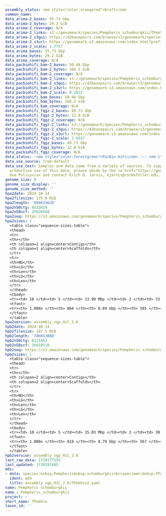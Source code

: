 ```yaml
---
assembly_status: <em style="color:orangered">Draft</em>
common_name: ''
data_arima-2_bases: 55.73 Gbp
data_arima-2_bytes: 29.2 GiB
data_arima-2_coverage: N/A
data_arima-2_links: s3://genomeark/species/Pempheris_schomburgkii/fPemSco2/genomic_data/arima/<br>
data_arima-2_s3gui: https://42basepairs.com/browse/s3/genomeark/species/Pempheris_schomburgkii/fPemSco2/genomic_data/arima/
data_arima-2_s3url: https://genomeark.s3.amazonaws.com/index.html?prefix=species/Pempheris_schomburgkii/fPemSco2/genomic_data/arima/
data_arima-2_scale: 1.7757
data_arima_bases: 55.73 Gbp
data_arima_bytes: 29.2 GiB
data_arima_coverage: N/A
data_pacbiohifi_bam-2_bases: 50.46 Gbp
data_pacbiohifi_bam-2_bytes: 166.5 GiB
data_pacbiohifi_bam-2_coverage: N/A
data_pacbiohifi_bam-2_links: s3://genomeark/species/Pempheris_schomburgkii/fPemSco2/genomic_data/pacbio_hifi/<br>
data_pacbiohifi_bam-2_s3gui: https://42basepairs.com/browse/s3/genomeark/species/Pempheris_schomburgkii/fPemSco2/genomic_data/pacbio_hifi/
data_pacbiohifi_bam-2_s3url: https://genomeark.s3.amazonaws.com/index.html?prefix=species/Pempheris_schomburgkii/fPemSco2/genomic_data/pacbio_hifi/
data_pacbiohifi_bam-2_scale: 0.2822
data_pacbiohifi_bam_bases: 50.46 Gbp
data_pacbiohifi_bam_bytes: 166.5 GiB
data_pacbiohifi_bam_coverage: N/A
data_pacbiohifi_fqgz-2_bases: 49.73 Gbp
data_pacbiohifi_fqgz-2_bytes: 22.8 GiB
data_pacbiohifi_fqgz-2_coverage: N/A
data_pacbiohifi_fqgz-2_links: s3://genomeark/species/Pempheris_schomburgkii/fPemSco2/genomic_data/pacbio_hifi/<br>
data_pacbiohifi_fqgz-2_s3gui: https://42basepairs.com/browse/s3/genomeark/species/Pempheris_schomburgkii/fPemSco2/genomic_data/pacbio_hifi/
data_pacbiohifi_fqgz-2_s3url: https://genomeark.s3.amazonaws.com/index.html?prefix=species/Pempheris_schomburgkii/fPemSco2/genomic_data/pacbio_hifi/
data_pacbiohifi_fqgz-2_scale: 2.0317
data_pacbiohifi_fqgz_bases: 49.73 Gbp
data_pacbiohifi_fqgz_bytes: 22.8 GiB
data_pacbiohifi_fqgz_coverage: N/A
data_status: '<em style="color:forestgreen">PacBio HiFi</em> ::: <em style="color:forestgreen">Arima</em>'
data_use_source: from-default
data_use_text: Samples and data come from a variety of sources. To support fair and
  productive use of this data, please abide by the <a href="https://genome10k.soe.ucsc.edu/data-use-policies/">Data
  Use Policy</a> and contact Erich D. Jarvis, ejarvis@rockefeller.edu, with any questions.
genome_size: 0
genome_size_display: ''
genome_size_method: ''
hpa2date: 2024-10-14
hpa2filesize: 175.0 MiB
hpa2length: '689633628'
hpa2n50ctg: 6532619
hpa2n50scf: 25620568
hpa2seq: https://s3.amazonaws.com/genomeark/species/Pempheris_schomburgkii/fPemSco2/assembly_vgp_HiC_2.0/fPemSco2.HiC.hap1.20241014.fasta.gz
hpa2sizes: |
  <table class="sequence-sizes-table">
  <thead>
  <tr>
  <th></th>
  <th colspan=2 align=center>Contigs</th>
  <th colspan=2 align=center>Scaffolds</th>
  </tr>
  <tr>
  <th>NG</th>
  <th>LG</th>
  <th>Len</th>
  <th>LG</th>
  <th>Len</th>
  </tr>
  </thead>
  <tbody>
  <tr><td> 10 </td><td> 5 </td><td> 13.90 Mbp </td><td> 2 </td><td> 33.10 Mbp </td></tr><tr><td> 20 </td><td> 10 </td><td> 11.64 Mbp </td><td> 4 </td><td> 28.71 Mbp </td></tr><tr><td> 30 </td><td> 16 </td><td> 9.93 Mbp </td><td> 7 </td><td> 27.76 Mbp </td></tr><tr><td> 40 </td><td> 24 </td><td> 8.47 Mbp </td><td> 9 </td><td> 27.30 Mbp </td></tr><tr style="background-color:#cccccc;"><td> 50 </td><td> 33 </td><td style="background-color:#88ff88;"> 6.53 Mbp </td><td> 12 </td><td style="background-color:#88ff88;"> 25.62 Mbp </td></tr><tr><td> 60 </td><td> 44 </td><td> 5.69 Mbp </td><td> 15 </td><td> 24.80 Mbp </td></tr><tr><td> 70 </td><td> 63 </td><td> 2.75 Mbp </td><td> 18 </td><td> 22.27 Mbp </td></tr><tr><td> 80 </td><td> 95 </td><td> 1.44 Mbp </td><td> 21 </td><td> 20.20 Mbp </td></tr><tr><td> 90 </td><td> 185 </td><td> 462.55 Kbp </td><td> 39 </td><td> 0.91 Mbp </td></tr><tr><td> 100 </td><td> 804 </td><td> 9.88 Kbp </td><td> 585 </td><td> 9.88 Kbp </td></tr></tbody>
  <tfoot>
  <tr><th> 1.000x </th><th> 804 </th><th> 0.69 Gbp </th><th> 585 </th><th> 0.69 Gbp </th></tr>
  </tfoot>
  </table>
hpa2version: assembly_vgp_HiC_2.0
hpb2date: 2024-10-14
hpb2filesize: 187.5 MiB
hpb2length: '786653088'
hpb2n50ctg: 6121453
hpb2n50scf: 26018510
hpb2seq: https://s3.amazonaws.com/genomeark/species/Pempheris_schomburgkii/fPemSco2/assembly_vgp_HiC_2.0/fPemSco2.HiC.hap2.20241014.fasta.gz
hpb2sizes: |
  <table class="sequence-sizes-table">
  <thead>
  <tr>
  <th></th>
  <th colspan=2 align=center>Contigs</th>
  <th colspan=2 align=center>Scaffolds</th>
  </tr>
  <tr>
  <th>NG</th>
  <th>LG</th>
  <th>Len</th>
  <th>LG</th>
  <th>Len</th>
  </tr>
  </thead>
  <tbody>
  <tr><td> 10 </td><td> 5 </td><td> 15.03 Mbp </td><td> 3 </td><td> 30.64 Mbp </td></tr><tr><td> 20 </td><td> 11 </td><td> 11.36 Mbp </td><td> 6 </td><td> 28.90 Mbp </td></tr><tr><td> 30 </td><td> 19 </td><td> 9.62 Mbp </td><td> 8 </td><td> 28.13 Mbp </td></tr><tr><td> 40 </td><td> 28 </td><td> 8.16 Mbp </td><td> 11 </td><td> 27.28 Mbp </td></tr><tr style="background-color:#cccccc;"><td> 50 </td><td> 39 </td><td style="background-color:#88ff88;"> 6.12 Mbp </td><td> 14 </td><td style="background-color:#88ff88;"> 26.02 Mbp </td></tr><tr><td> 60 </td><td> 56 </td><td> 3.78 Mbp </td><td> 17 </td><td> 24.62 Mbp </td></tr><tr><td> 70 </td><td> 83 </td><td> 2.19 Mbp </td><td> 21 </td><td> 20.04 Mbp </td></tr><tr><td> 80 </td><td> 134 </td><td> 1.16 Mbp </td><td> 26 </td><td> 3.43 Mbp </td></tr><tr><td> 90 </td><td> 238 </td><td> 478.21 Kbp </td><td> 77 </td><td> 0.81 Mbp </td></tr><tr><td> 100 </td><td> 819 </td><td> 8.62 Kbp </td><td> 567 </td><td> 8.62 Kbp </td></tr></tbody>
  <tfoot>
  <tr><th> 1.000x </th><th> 819 </th><th> 0.79 Gbp </th><th> 567 </th><th> 0.79 Gbp </th></tr>
  </tfoot>
  </table>
hpb2version: assembly_vgp_HiC_2.0
last_raw_data: 1729177555
last_updated: 1730297405
mds:
- data: species:&nbsp;Pempheris&nbsp;schomburgkii<br>specimen:&nbsp;fPemSco2<br>projects:&nbsp;<br>&nbsp;&nbsp;-&nbsp;vgp<br>assembled_by_group:&nbsp;Rockefeller<br>data_location:&nbsp;S3<br>release_to:&nbsp;S3<br>combine_for_curation:&nbsp;true<br>hap1:&nbsp;s3://genomeark/species/Pempheris_schomburgkii/fPemSco2/assembly_vgp_HiC_2.0/fPemSco2.HiC.hap1.20241014.fasta.gz&nbsp;<br>hap2:&nbsp;s3://genomeark/species/Pempheris_schomburgkii/fPemSco2/assembly_vgp_HiC_2.0/fPemSco2.HiC.hap2.20241014.fasta.gz&nbsp;<br>pretext_hap1:&nbsp;s3://genomeark/species/Pempheris_schomburgkii/fPemSco2/assembly_vgp_HiC_2.0/evaluation/hap1/pretext/fPemSco2_hap1__s2_heatmap.pretext&nbsp;&nbsp;<br>pretext_hap2:&nbsp;s3://genomeark/species/Pempheris_schomburgkii/fPemSco2/assembly_vgp_HiC_2.0/evaluation/hap2/pretext/fPemSco2_hap2__s2_heatmap.pretext&nbsp;<br>kmer_spectra_img:&nbsp;s3://genomeark/species/Pempheris_schomburgkii/fPemSco2/assembly_vgp_HiC_2.0/evaluation/merqury/fPemSco2_png/<br>pacbio_read_dir:&nbsp;s3://genomeark/species/Pempheris_schomburgkii/fPemSco2/genomic_data/pacbio_hifi/<br>pacbio_read_type:&nbsp;hifi<br>hic_read_dir:&nbsp;s3://genomeark/species/Pempheris_schomburgkii/fPemSco2/genomic_data/arima/<br>mito:&nbsp;s3://genomeark/species/Pempheris_schomburgkii/fPemSco2/assembly_MT_rockefeller/fPemSch2.MT.20241014.fasta.gz.fasta.gz<br>pipeline:&nbsp;<br>&nbsp;&nbsp;-&nbsp;hifiasm&nbsp;(0.19.8+galaxy0)<br>&nbsp;&nbsp;-&nbsp;yahs&nbsp;(1.2a.2+galaxy1)<br>notes:&nbsp;This&nbsp;was&nbsp;a&nbsp;Hifiasm-HiC&nbsp;assembly&nbsp;of&nbsp;fPemSco2,&nbsp;resulting&nbsp;in&nbsp;two&nbsp;complete&nbsp;haplotypes.&nbsp;HiC&nbsp;scaffolding&nbsp;was&nbsp;performed&nbsp;with&nbsp;YaHS.&nbsp;The&nbsp;HiC&nbsp;prep&nbsp;kit&nbsp;used&nbsp;was&nbsp;Arima&nbsp;library&nbsp;prep.&nbsp;The&nbsp;HiC&nbsp;reads&nbsp;needed&nbsp;to&nbsp;have&nbsp;5&nbsp;bp&nbsp;trimmed&nbsp;from&nbsp;the&nbsp;5'&nbsp;end&nbsp;due&nbsp;to&nbsp;adapter&nbsp;left&nbsp;over&nbsp;from&nbsp;the&nbsp;Arima&nbsp;library&nbsp;prep&nbsp;kit.&nbsp;This&nbsp;is&nbsp;a&nbsp;VGP&nbsp;Phase&nbsp;1&nbsp;species&nbsp;we&nbsp;are&nbsp;submitting&nbsp;for&nbsp;dual&nbsp;curation.<br>
  ident: md4
  title: assembly_vgp_HiC_2.0/fPemSco2.yaml
name: Pempheris schomburgkii
name_: Pempheris_schomburgkii
project: ~
short_name: fPemSco
taxon_id: ''
---
```

